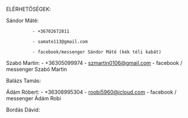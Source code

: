 ELÉRHETŐSÉGEK:

Sándor Máté:  

              - +36702672811

              - samate113@gmail.com
              
              - facebook/messenger Sándor Máté (kék téli kabát)

Szabó Martin: 
              - +36305099974
              - szmartin0106@gmail.com
              - facebook / messenger Szabó Martin

Balázs Tamás:

Ádám Róbert:
            - +36308995304
            - roobi5960@icloud.com
            - facebook / messenger Ádám Robi

Bordás Dávid:
